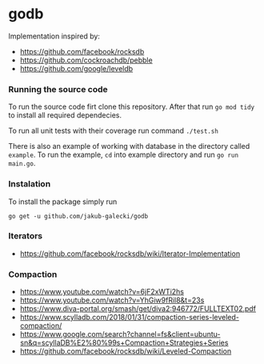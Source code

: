 # godb

Implementation inspired by:
* https://github.com/facebook/rocksdb
* https://github.com/cockroachdb/pebble 
* https://github.com/google/leveldb

### Running the source code 

To run the source code firt clone this repository. After that run `go mod tidy` to install all required dependecies. 

To run all unit tests with their coverage run command `./test.sh`

There is also an example of working with database in the directory called `example`. To run the example, `cd` into example directory and run `go run main.go`.

### Instalation 

To install the package simply run 
```
go get -u github.com/jakub-galecki/godb
```

### Iterators 
* https://github.com/facebook/rocksdb/wiki/Iterator-Implementation

### Compaction

* https://www.youtube.com/watch?v=6jF2xWTi2hs
* https://www.youtube.com/watch?v=YhGiw9fRil8&t=23s
* https://www.diva-portal.org/smash/get/diva2:946772/FULLTEXT02.pdf
* https://www.scylladb.com/2018/01/31/compaction-series-leveled-compaction/
* https://www.google.com/search?channel=fs&client=ubuntu-sn&q=scyllaDB%E2%80%99s+Compaction+Strategies+Series
* https://github.com/facebook/rocksdb/wiki/Leveled-Compaction
